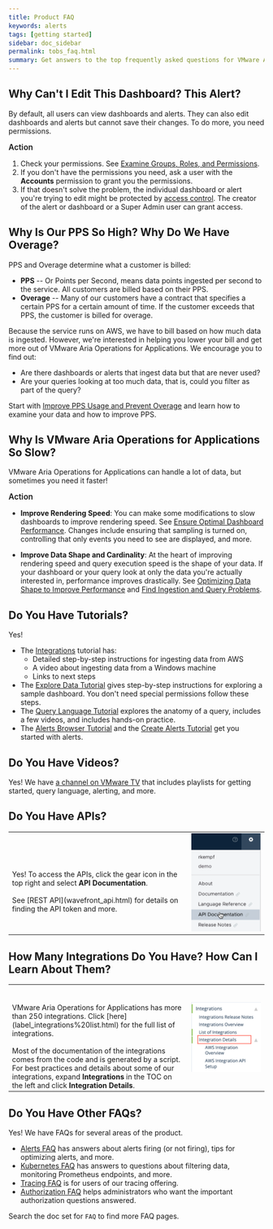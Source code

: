 ```yaml
---
title: Product FAQ
keywords: alerts
tags: [getting started]
sidebar: doc_sidebar
permalink: tobs_faq.html
summary: Get answers to the top frequently asked questions for VMware Aria Operations for Applications (formerly known as Tanzu Observability by Wavefront).
---
```


## Why Can't I Edit This Dashboard? This Alert?

By default, all users can view dashboards and alerts. They can also edit dashboards and alerts but cannot save their changes. To do more, you need permissions.

<p><span style="font-size: 1.1em; font-weight: 600">Action</span></p>

1. Check your permissions. See [Examine Groups, Roles, and Permissions](users_account_managing.html#examine-groups-roles-and-permissions).
2. If you don't have the permissions you need, ask a user with the **Accounts** permission to grant you the permissions.
3. If that doesn't solve the problem, the individual dashboard or alert you're trying to edit might be protected by [access control](access.html). The creator of the alert or dashboard or a Super Admin user can grant access.

## Why Is Our PPS So High? Why Do We Have Overage?

PPS and Overage determine what a customer is billed:
* **PPS** -- Or Points per Second, means data points ingested per second to the service. All customers are billed based on their PPS.
* **Overage** -- Many of our customers have a contract that specifies a certain PPS for a certain amount of time. If the customer exceeds that PPS, the customer is billed for overage.

Because the service runs on AWS, we have to bill based on how much data is ingested. However, we're interested in helping you lower your bill and get more out of VMware Aria Operations for Applications. We encourage you to find out:
* Are there dashboards or alerts that ingest data but that are never used?
* Are your queries looking at too much data, that is, could you filter as part of the query?

Start with [Improve PPS Usage and Prevent Overage](wavefront_usage_info.html) and learn how to examine your data and how to improve PPS.


## Why Is VMware Aria Operations for Applications So Slow?

VMware Aria Operations for Applications can handle a lot of data, but sometimes you need it faster!

<p><span style="font-size: 1.1em; font-weight: 600">Action</span></p>

* **Improve Rendering Speed**: You can make some modifications to slow dashboards to improve rendering speed. See [Ensure Optimal Dashboard Performance](ui_dashboards.html#ensure-optimal-dashboard-performance). Changes include ensuring that sampling is turned on, controlling that only events you need to see are displayed, and more.

* **Improve Data Shape and Cardinality**: At the heart of improving rendering speed and query execution speed is the shape of your data. If your dashboard or your query look at only the data you're actually interested in, performance improves drastically. See [Optimizing Data Shape to Improve Performance](optimize_data_shape.html) and [Find Ingestion and Query Problems](monitoring_overview.html).

## Do You Have Tutorials?

Yes!
* The [Integrations](hello_wavefront_aws_tutorial.html) tutorial has:
  - Detailed step-by-step instructions for ingesting data from AWS
  - A video about ingesting data from a Windows machine
  - Links to next steps
* The [Explore Data Tutorial](tutorial_dashboards.html) gives step-by-step instructions for exploring a sample dashboard. You don't need special permissions follow these steps.
* The [Query Language Tutorial](query_language_getting_started.html) explores the anatomy of a query, includes a few videos, and includes hands-on practice.
* The [Alerts Browser Tutorial](alerts.html#alerts-browser-tutorial) and the [Create Alerts Tutorial](alerts_manage.html#create-alert-tutorial) get you started with alerts.

## Do You Have Videos?

Yes! We have [a channel on VMware TV](https://vmwaretv.vmware.com/channel/Tanzu%2BObservability/252649793) that includes playlists for getting started, query language, alerting, and more.

## Do You Have APIs?

<table style="width: 100%;">
<tbody>
<tr>
<td width="70%" markdown="span"><br><br>Yes! To access the APIs, click the gear icon in the top right and select <strong>API Documentation</strong>. <br><br>
See [REST API](wavefront_api.html) for details on finding the API token and more.</td>
<td width="30%"><img src="/images/api_doc_menu.png" alt="screenshot of gear icon menu with API documentation selected"></td></tr>
</tbody>
</table>

## How Many Integrations Do You Have? How Can I Learn About Them?

<table style="width: 100%;">
<tbody>
<tr>
<td width="70%" markdown="span"><br><br>VMware Aria Operations for Applications has more than 250 integrations. Click [here](label_integrations%20list.html) for the full list of integrations.<br><br>
Most of the documentation of the integrations comes from the code and is generated by a script. For best practices and details about some of our integrations, expand <strong>Integrations</strong> in the TOC on the left and click <strong>Integration Details</strong>.</td>
<td width="30%"><img src="/images/integration_details.png" alt="screenshot of doc set table of contents, integration details opened"></td></tr>
</tbody>
</table>

## Do You Have Other FAQs?

Yes! We have FAQs for several areas of the product.
* [Alerts FAQ](alerts_faq.html) has answers about alerts firing (or not firing), tips for optimizing alerts, and more.
* [Kubernetes FAQ](wavefront_kubernetes_faq.html) has answers to questions about filtering data, monitoring Prometheus endpoints, and more.
* [Tracing FAQ](tracing_faq.html) is for users of our tracing offering.
* [Authorization FAQ](authorization-faq.html) helps administrators who want the important authorization questions answered.

Search the doc set for `FAQ` to find more FAQ pages.
